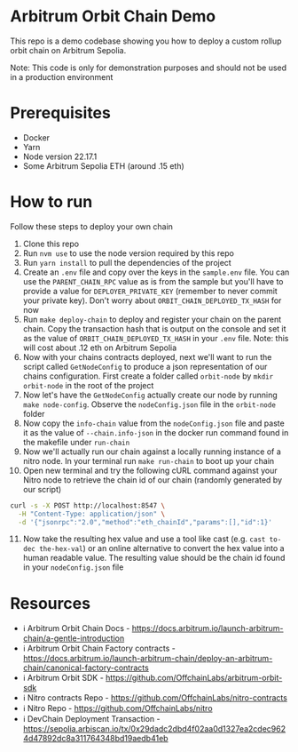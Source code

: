 # Arbitrum Orbit Chain Demo

This repo is a demo codebase showing you how to deploy a custom rollup orbit chain on Arbitrum Sepolia.

Note: This code is only for demonstration purposes and should not be used in a production environment

# Prerequisites

- Docker
- Yarn
- Node version 22.17.1
- Some Arbitrum Sepolia ETH (around .15 eth)

# How to run

Follow these steps to deploy your own chain

1. Clone this repo
2. Run `nvm use` to use the node version required by this repo
3. Run `yarn install` to pull the dependencies of the project
4. Create an `.env` file and copy over the keys in the `sample.env` file. You can use the `PARENT_CHAIN_RPC` value as is from the sample but you'll have to provide a value for `DEPLOYER_PRIVATE_KEY` (remember to never commit your private key). Don't worry about `ORBIT_CHAIN_DEPLOYED_TX_HASH` for now
5. Run `make deploy-chain` to deploy and register your chain on the parent chain. Copy the transaction hash that is output on the console and set it as the value of `ORBIT_CHAIN_DEPLOYED_TX_HASH` in your `.env` file. Note: this will cost about .12 eth on Arbitrum Sepolia
6. Now with your chains contracts deployed, next we'll want to run the script called `GetNodeConfig` to produce a json representation of our chains configuration. First create a folder called `orbit-node` by `mkdir orbit-node` in the root of the project
7. Now let's have the `GetNodeConfig` actually create our node by running `make node-config`. Observe the `nodeConfig.json` file in the `orbit-node` folder
8. Now copy the `info-chain` value from the `nodeConfig.json` file and paste it as the value of `--chain.info-json` in the docker run command found in the makefile under `run-chain`
9. Now we'll actually run our chain against a locally running instance of a nitro node. In your terminal run `make run-chain` to boot up your chain
10. Open new terminal and try the following cURL command against your Nitro node to retrieve the chain id of our chain (randomly generated by our script)
```bash
curl -s -X POST http://localhost:8547 \
  -H "Content-Type: application/json" \
  -d '{"jsonrpc":"2.0","method":"eth_chainId","params":[],"id":1}'
```
11. Now take the resulting hex value and use a tool like cast (e.g. `cast to-dec the-hex-val`) or an online alternative to convert the hex value into a human readable value. The resulting value should be the chain id found in your `nodeConfig.json` file

# Resources
- ℹ️ Arbitrum Orbit Chain Docs - https://docs.arbitrum.io/launch-arbitrum-chain/a-gentle-introduction
- ℹ️ Arbitrum Orbit Chain Factory contracts - https://docs.arbitrum.io/launch-arbitrum-chain/deploy-an-arbitrum-chain/canonical-factory-contracts
- ℹ️ Arbitrum Orbit SDK - https://github.com/OffchainLabs/arbitrum-orbit-sdk
- ℹ️ Nitro contracts Repo - https://github.com/OffchainLabs/nitro-contracts
- ℹ️ Nitro Repo - https://github.com/OffchainLabs/nitro
- ℹ️ DevChain Deployment Transaction - https://sepolia.arbiscan.io/tx/0x29dadc2dbd4f02aa0d1327ea2cdec9624d47892dc8a311764348bd19aedb41eb